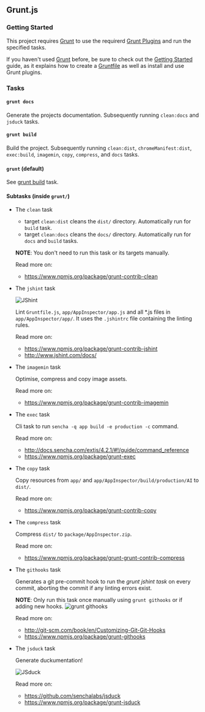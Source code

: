 ## Grunt.js

### Getting Started
This project requires [Grunt](http://gruntjs.com/) to use the requirerd [Grunt Plugins](http://gruntjs.com/plugins) and run the specified tasks.

If you haven't used [Grunt](http://gruntjs.com/) before, be sure to check out the [Getting Started](http://gruntjs.com/getting-started) guide, as it explains how to create a [Gruntfile](http://gruntjs.com/sample-gruntfile) as well as install and use Grunt plugins.

### Tasks

#### `grunt docs`
Generate the projects documentation. Subsequently running `clean:docs` and `jsduck` tasks.

#### `grunt build`
Build the project. Subsequently running `clean:dist`, `chromeManifest:dist`, `exec:build`, `imagemin`, `copy`, `compress`,  and `docs` tasks.

#### `grunt` (default)
See [grunt build](#grunt-build) task.

#### Subtasks (inside `grunt/`)

* The `clean` task

    * target `clean:dist` cleans the `dist/` directory. Automatically run for `build` task.
    * target `clean:docs` cleans the `docs/` directory. Automatically run for `docs` and `build` tasks.

    __NOTE__: You don't need to run this task or its targets manually.

    Read more on:
    * https://www.npmjs.org/package/grunt-contrib-clean

* The `jshint` task

    ![JShint](http://www.jshint.com/res/jshint.png)

    Lint `Gruntfile.js`, `app/AppInspector/app.js` and all *.js files in `app/AppInspector/app/`.
    It uses the `.jshintrc` file containing the linting rules.

    Read more on:
    * https://www.npmjs.org/package/grunt-contrib-jshint
    * http://www.jshint.com/docs/

* The `imagemin` task

    Optimise, compress and copy image assets.

    Read more on:
    * https://www.npmjs.org/package/grunt-contrib-imagemin

* The `exec` task

    Cli task to run `sencha -q app build -e production -c` command.

    Read more on:
    * http://docs.sencha.com/extjs/4.2.1/#!/guide/command_reference
    * https://www.npmjs.org/package/grunt-exec

* The `copy` task

    Copy resources from `app/` and `app/AppInspector/build/production/AI` to `dist/`.

    Read more on:
    * https://www.npmjs.org/package/grunt-contrib-copy

* The `compress` task

    Compress `dist/` to `package/AppInspector.zip`.

    Read more on:
    * https://www.npmjs.org/package/grunt-grunt-contrib-compress

* The `githooks` task

    Generates a git pre-commit hook to run the *grunt jshint task* on every commit, aborting the commit if any linting errors exist.

    __NOTE__: Only run this task once manually using `grunt githooks` or if adding new hooks.
    ![grunt githooks](http://f.cl.ly/items/2U0l471z363P3a0w0408/screenshot%202014-02-14%20at%2012.46.48.png)

    Read more on:
    * http://git-scm.com/book/en/Customizing-Git-Git-Hooks
    * https://www.npmjs.org/package/grunt-githooks

* The `jsduck` task

    Generate duckumentation!

    ![JSduck](https://raw.github.com/senchalabs/jsduck/master/opt/jsduck-logo-dark.png)

    Read more on:
    * https://github.com/senchalabs/jsduck
    * https://www.npmjs.org/package/grunt-jsduck
